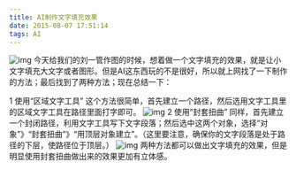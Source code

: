 ```yaml
---
title: AI制作文字填充效果
date: 2015-08-07 17:51:14
tags: AI
---
```

![img](images/myPic/20160807-6.png)
今天给我们的刘一管作图的时候，想着做一个文字填充的效果，就是让小文字填充大文字或者图形。但是AI这东西玩的不是很好，所以就上网找了一下制作的方法；最后找到了两种方法；现在总结一下：
<!--more-->
1 使用“区域文字工具”
这个方法很简单，首先建立一个路径，然后选用文字工具里的区域文字工具在路径里面打字即可。
![img](images/myPic/20160807-7.png)
2 使用“封套扭曲”
同样，首先建立一个封闭路径，利用文字工具写下文字段落；然后选中这两个对象，选择“对象”》“封套扭曲”》“用顶层对象建立”。（这里要注意，确保你的文字段落是处于路径的下层，使路径位于顶层。）
![img](images/myPic/20160807-8.png)
两种方法都可以做出文字填充的效果，但是明显使用封套扭曲做出来的效果更加有立体感。

